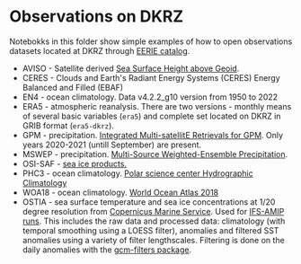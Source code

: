 # Observations on DKRZ

Notebokks in this folder show simple examples of how to open observations datasets located at DKRZ through [EERIE catalog](https://github.com/eerie-project/intake_catalogues/tree/main).

* AVISO - Satellite derived [Sea Surface Height above Geoid](https://cds.climate.copernicus.eu/cdsapp#!/dataset/satellite-sea-level-global?tab=overview).
* CERES - Clouds and Earth's Radiant Energy Systems (CERES) Energy Balanced and Filled (EBAF)
* EN4 - ocean climatology. Data v4.2.2_g10 version from 1950 to 2022
* ERA5 - atmospheric reanalysis. There are two versions - monthly means of several basic variables (`era5`) and complete set located on DKRZ in GRIB format (`era5-dkrz`).
* GPM - precipitation. [Integrated Multi-satellitE Retrievals for GPM](https://gpm.nasa.gov/data/imerg). Only years 2020-2021 (untill September) are present.
* MSWEP - precipitation. [Multi-Source Weighted-Ensemble Precipitation](https://www.gloh2o.org/mswep/).
* OSI-SAF - [sea ice products.](https://osi-saf.eumetsat.int/products/sea-ice-products) 
* PHC3 - ocean climatology. [Polar science center Hydrographic Climatology](https://psc.apl.washington.edu/nonwp_projects/PHC/Climatology.html)
* WOA18 - ocean climatology. [World Ocean Atlas 2018](https://www.ncei.noaa.gov/access/world-ocean-atlas-2018/)
* OSTIA - sea surface temperature and sea ice concentrations at 1/20 degree resolution from [Copernicus Marine Service](https://data.marine.copernicus.eu/product/SST_GLO_SST_L4_REP_OBSERVATIONS_010_011/description). Used for [IFS-AMIP runs](https://github.com/eerie-project/EERIE_hackathon_2023/blob/main/README.md#ifs). This includes the raw data and processed data: climatology (with temporal smoothing using a LOESS filter), anomalies and filtered SST anomalies using a variety of filter lengthscales. Filtering is done on the daily anomalies with the [gcm-filters package](https://gcm-filters.readthedocs.io/en/latest/).
